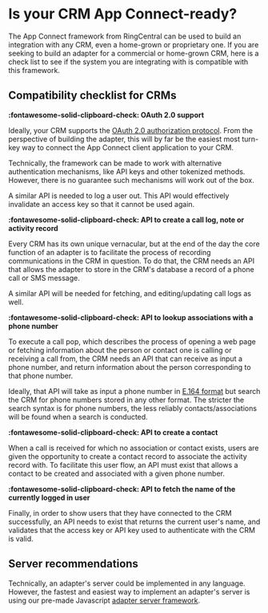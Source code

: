 # Is your CRM App Connect-ready? 

The App Connect framework from RingCentral can be used to build an integration with any CRM, even a home-grown or proprietary one. If you are seeking to build an adapter for a commercial or home-grown CRM, here is a check list to see if the system you are integrating with is compatible with this framework. 

## Compatibility checklist for CRMs

**:fontawesome-solid-clipboard-check: OAuth 2.0 support**

Ideally, your CRM supports the [OAuth 2.0 authorization protocol](https://oauth.net/2/). From the perspective of building the adapter, this will by far be the easiest most turn-key way to connect the App Connect client application to your CRM. 

Technically, the framework can be made to work with alternative authentication mechanisms, like API keys and other tokenized methods. However, there is no guarantee such mechanisms will work out of the box. 

A similar API is needed to log a user out. This API would effectively invalidate an access key so that it cannot be used again. 

**:fontawesome-solid-clipboard-check: API to create a call log, note or activity record**

Every CRM has its own unique vernacular, but at the end of the day the core function of an adapter is to facilitate the process of recording communications in the CRM in question. To do that, the CRM needs an API that allows the adapter to store in the CRM's database a record of a phone call or SMS message.

A similar API will be needed for fetching, and editing/updating call logs as well. 

**:fontawesome-solid-clipboard-check: API to lookup associations with a phone number**

To execute a call pop, which describes the process of opening a web page or fetching information about the person or contact one is calling or receiving a call from, the CRM needs an API that can receive as input a phone number, and return information about the person corresponding to that phone number. 

Ideally, that API will take as input a phone number in [E.164 format](https://en.wikipedia.org/wiki/E.164) but search the CRM for phone numbers stored in any other format. The stricter the search syntax is for phone numbers, the less reliably contacts/associations will be found when a search is conducted. 

**:fontawesome-solid-clipboard-check: API to create a contact**

When a call is received for which no association or contact exists, users are given the opportunity to create a contact record to associate the activity record with. To facilitate this user flow, an API must exist that allows a contact to be created and associated with a given phone number. 

**:fontawesome-solid-clipboard-check: API to fetch the name of the currently logged in user**

Finally, in order to show users that they have connected to the CRM successfully, an API needs to exist that returns the current user's name, and validates that the access key or API key used to authenticate with the CRM is valid. 

## Server recommendations

Technically, an adapter's server could be implemented in any language. However, the fastest and easiest way to implement an adapter's server is using our pre-made Javascript [adapter server framework](https://github.com/ringcentral/rc-unified-crm-extension).

